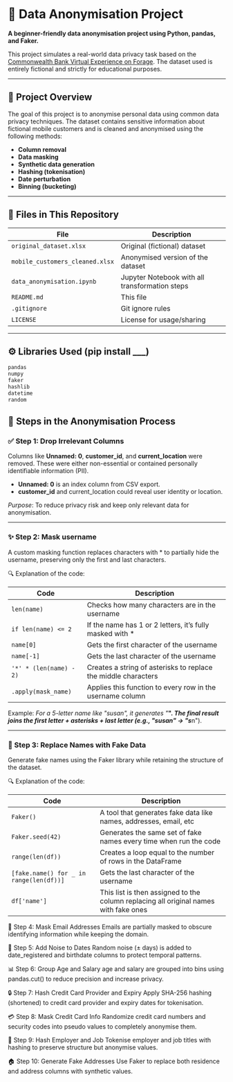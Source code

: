 # 📁 Data Anonymisation Project

**A beginner-friendly data anonymisation project using Python, pandas, and Faker.**

This project simulates a real-world data privacy task based on the [Commonwealth Bank Virtual Experience on Forage](https://www.theforage.com/). The dataset used is entirely fictional and strictly for educational purposes.

---

## 📌 Project Overview

The goal of this project is to anonymise personal data using common data privacy techniques. The dataset contains sensitive information about fictional mobile customers and is cleaned and anonymised using the following methods:

- **Column removal**
- **Data masking**
- **Synthetic data generation**
- **Hashing (tokenisation)**
- **Date perturbation**
- **Binning (bucketing)**

---

## 📂 Files in This Repository

| File                          | Description |
|-------------------------------|-------------|
| `original_dataset.xlsx`       | Original (fictional) dataset |
| `mobile_customers_cleaned.xlsx` | Anonymised version of the dataset |
| `data_anonymisation.ipynb`    | Jupyter Notebook with all transformation steps |
| `README.md`                   | This file |
| `.gitignore`                  | Git ignore rules |
| `LICENSE`                     | License for usage/sharing |

---

## ⚙️ Libraries Used (pip install ___)

```python
pandas
numpy
faker
hashlib
datetime
random

```

## 🔐 Steps in the Anonymisation Process

### ✅ Step 1: Drop Irrelevant Columns
Columns like **Unnamed: 0**, **customer_id**, and **current_location** were removed. These were either non-essential or contained personally identifiable information (PII).

- **Unnamed: 0** is an index column from CSV export.
- **customer_id** and current_location could reveal user identity or location.

*Purpose*: To reduce privacy risk and keep only relevant data for anonymisation.

---

### ✨ Step 2: Mask username
A custom masking function replaces characters with * to partially hide the username, preserving only the first and last characters.

🔍 Explanation of the code:

| Code                          | Description |
|-------------------------------|-------------|
| `len(name)`                   | Checks how many characters are in the username |
| `if len(name) <= 2`           | If the name has 1 or 2 letters, it’s fully masked with * |
| `name[0]`                     | Gets the first character of the username |
| `name[-1]`                    | Gets the last character of the username |
| `'*' * (len(name) - 2)`       | Creates a string of asterisks to replace the middle characters |
| `.apply(mask_name)`           | Applies this function to every row in the username column |

Example: *For a 5-letter name like "susan", it generates "***". *The final result joins the first letter + asterisks + last letter (e.g., "susan" → "s***n").

---

### 👤 Step 3: Replace Names with Fake Data
Generate fake names using the Faker library while retaining the structure of the dataset.

🔍 Explanation of the code:

| Code                                      | Description |
|-------------------------------------------|-------------|
| `Faker()`                                 | A tool that generates fake data like names, addresses, email, etc |
| `Faker.seed(42)`                          | Generates the same set of fake names every time when run the code |
| `range(len(df))`                          | Creates a loop equal to the number of rows in the DataFrame |
| `[fake.name() for _ in range(len(df))]`   | Gets the last character of the username |
| `df['name']`                              | This list is then assigned to the column replacing all original names with fake ones |


📧 Step 4: Mask Email Addresses
Emails are partially masked to obscure identifying information while keeping the domain.

📆 Step 5: Add Noise to Dates
Random noise (± days) is added to date_registered and birthdate columns to protect temporal patterns.

📊 Step 6: Group Age and Salary
age and salary are grouped into bins using pandas.cut() to reduce precision and increase privacy.

🔒 Step 7: Hash Credit Card Provider and Expiry
Apply SHA-256 hashing (shortened) to credit card provider and expiry dates for tokenisation.

💳 Step 8: Mask Credit Card Info
Randomize credit card numbers and security codes into pseudo values to completely anonymise them.

🏢 Step 9: Hash Employer and Job
Tokenise employer and job titles with hashing to preserve structure but anonymise values.

🏠 Step 10: Generate Fake Addresses
Use Faker to replace both residence and address columns with synthetic values.




